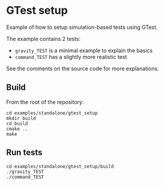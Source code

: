 # GTest setup

Example of how to setup simulation-based tests using GTest.

The example contains 2 tests:

* `gravity_TEST` is a minimal example to explain the basics
* `command_TEST` has a slightly more realistic test

See the comments on the source code for more explanations.

## Build

From the root of the repository:

    cd examples/standalone/gtest_setup
    mkdir build
    cd build
    cmake ..
    make

## Run tests

    cd examples/standalone/gtest_setup/build
    ./gravity_TEST
    ./command_TEST
